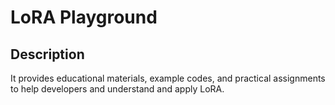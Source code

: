 # LoRA Playground

## Description
It provides educational materials, example codes, and practical assignments to help developers and understand and apply LoRA.
